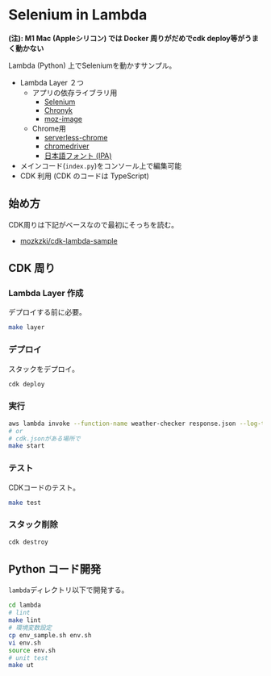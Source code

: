 # Selenium in Lambda

**(注): M1 Mac (Appleシリコン) では Docker 周りがだめでcdk deploy等がうまく動かない**

Lambda (Python) 上でSeleniumを動かすサンプル。

- Lambda Layer ２つ
  - アプリの依存ライブラリ用
    - [Selenium](https://github.com/SeleniumHQ/selenium)
    - [Chronyk](https://github.com/KoffeinFlummi/Chronyk)
    - [moz-image](https://github.com/mozkzki/moz-image)
  - Chrome用
    - [serverless-chrome](https://github.com/adieuadieu/serverless-chrome)
    - [chromedriver](https://chromedriver.chromium.org/)
    - [日本語フォント (IPA)](https://moji.or.jp/ipafont/)
- メインコード(`index.py`)をコンソール上で編集可能
- CDK 利用 (CDK のコードは TypeScript)

## 始め方

CDK周りは下記がベースなので最初にそっちを読む。

- [mozkzki/cdk-lambda-sample](https://github.com/mozkzki/cdk-lambda-sample)

## CDK 周り

### Lambda Layer 作成

デプロイする前に必要。

```sh
make layer
```

### デプロイ

スタックをデプロイ。

```sh
cdk deploy
```

### 実行

```sh
aws lambda invoke --function-name weather-checker response.json --log-type Tail --query 'LogResult' --output text | base64 -d
# or
# cdk.jsonがある場所で
make start
```

### テスト

CDKコードのテスト。

```sh
make test
```

### スタック削除

```sh
cdk destroy
```

## Python コード開発

`lambda`ディレクトリ以下で開発する。

```sh
cd lambda
# lint
make lint
# 環境変数設定
cp env_sample.sh env.sh
vi env.sh
source env.sh
# unit test
make ut
```
